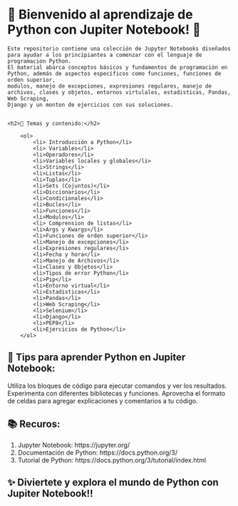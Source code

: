 <html>
<body>
    <h1>🌟 Bienvenido al aprendizaje de Python con Jupiter Notebook! 🌟</h1>

    
    Este repositorio contiene una colección de Jupyter Notebooks diseñados para ayudar a los principiantes a comenzar con el lenguaje de programacion Python.
    El material abarca conceptos básicos y fundamentos de programación en Python, además de aspectos específicos como funciones, funciones de orden superior,
    modulos, manejo de excepciones, expresiones regulares, manejo de archivos, clases y objetos, entornos virtulales, estadisticas, Pandas, Web Scraping,
    Django y un monton de ejercicios con sus soluciones.
    

    <h2>🎯 Temas y contenido:</h2>
    
        <ol>
            <li> Introducción a Python</li>
            <li> Variables</li>
            <li>Operadores</li> 
            <li>Variables locales y globales</li> 
            <li>Strings</li> 
            <li>Listas</li>
            <li>Tuplas</li> 
            <li>Sets (Cojuntos)</li> 
            <li>Diccionarios</li> 
            <li>Condicionales</li>
            <li>Bucles</li> 
            <li>Funciones</li> 
            <li>Modulos</li> 
            <li> Comprension de listas</li>
            <li>Args y Kwargs</li> 
            <li>Funciones de orden superior</li> 
            <li>Manejo de excepciones</li>
            <li>Expresiones regulares</li> 
            <li>Fecha y hora</li>
            <li>Manejo de Archivos</li> 
            <li>Clases y Objetos</li> 
            <li>Tipos de error Python</li> 
            <li>Pip</li> 
            <li>Entorno virtual</li> 
            <li>Estadisticas</li> 
            <li>Pandas</li>
            <li>Web Scraping</li> 
            <li>Selenium</li> 
            <li>Django</li> 
            <li>PEP8</li> 
            <li>Ejercicios de Python</li>
        </ol>


<h2>🚀 Tips para aprender Python en Jupiter Notebook:</h2>

Utiliza los bloques de código para ejecutar comandos y ver los resultados.
Experimenta con diferentes bibliotecas y funciones.
Aprovecha el formato de celdas para agregar explicaciones y comentarios a tu código.

<h2>📚 Recuros:</h2>

<ol>
    <li>Jupyter Notebook: https://jupyter.org/</li>
    <li>Documentación de Python: https://docs.python.org/3/</li>
    <li>Tutorial de Python: https://docs.python.org/3/tutorial/index.html</li>
</ol>


<h2>✨ Diviertete y explora el mundo de Python con Jupiter Notebook!!</h2>

    
</body>
</html>



